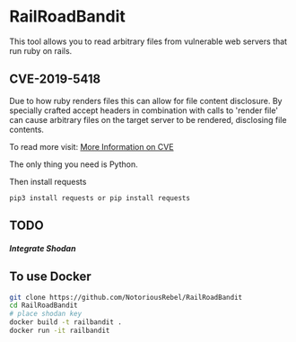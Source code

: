# RailRoadBandit

This tool allows you to read arbitrary files from vulnerable web servers that run ruby on rails. 
## CVE-2019-5418

Due to how ruby renders files this can allow for file content disclosure.
By specially crafted accept headers in combination with calls to 'render file'
can cause arbitrary files on the target server to be rendered, disclosing file contents.

To read more visit: [More Information on CVE](https://chybeta.github.io/2019/03/16/Analysis-for%E3%80%90CVE-2019-5418%E3%80%91File-Content-Disclosure-on-Rails/)

The only thing you need is Python.

Then install requests

```pip3 install requests or pip install requests```

## TODO

##### Integrate Shodan


## To use Docker

```bash
git clone https://github.com/NotoriousRebel/RailRoadBandit
cd RailRoadBandit
# place shodan key 
docker build -t railbandit .  
docker run -it railbandit
```
